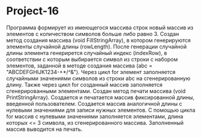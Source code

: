 # Project-16
Программа формирует из имеющегося массива строк новый массив из элементов с количеством символов больше либо равно 3.
Создан метод создания массива (void FillStringArray), в котором генерируются элементы случайной длины (rowLength). 
После генерации случайной длины элемента генерирется случайный индекс (indexRow), 
в соответствии с которым выбирается символ из строки с набором элементов, заданной в методе создания массива (abc = "ABCDEFGHIJK1234-+*/^&"). 
Через цикл for элемент заполняется случайными значениями символов из строки abc на сгенерированную длину.
Также через цикл for созданный массив заполняется сгенерированными элементами.
Создан метод печати массива (void PrintStringArray).
Создается и печатается массив фиксированной  длины, введенной пользователем.
Создается массив аналогичной длины с нулевыми значениями для записи нужных элементов.
С помощью цикла for массив с нулевыми значениями заполняется элементами, длина которых <= 3 символа, из сгенерированного массива.
Заполненный массив выводится на печать.
